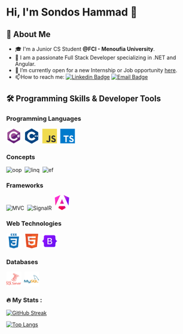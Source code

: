 # Hi, I'm Sondos Hammad 👋

## 🚀 About Me
 
- 🎓 I'm a Junior CS Student **@FCI - Menoufia University**.
- :telescope: I am a passionate Full Stack Developer specializing in .NET and Angular.
- 📂 I’m currently open for a new Internship or Job opportunity [here](https://drive.google.com/drive/folders/1ncc5vN8ps_gEvcjhWgVf5fWP3x7plpvs?usp=sharing).
- :mailbox:How to reach me: [![Linkedin Badge](https://img.shields.io/badge/-kakbar-blue?style=flat&logo=Linkedin&logoColor=white)](https://www.linkedin.com/in/sondos-hammad)  [![Email Badge](https://img.shields.io/badge/Email-red?style=flat&logo=gmail&logoColor=white)](mailto:sondoshammad2002@gmail.com)

## 🛠 Programming Skills & Developer Tools
### Programming Languages
<img src="https://github.com/devicons/devicon/blob/master/icons/csharp/csharp-original.svg" title="csharp" alt="csharp" width="40" height="40"/>&nbsp;
<img src="https://github.com/devicons/devicon/blob/master/icons/cplusplus/cplusplus-plain.svg" title="cplusplus" alt="cplusplus" width="40" height="40"/>&nbsp;
<img src="https://github.com/devicons/devicon/blob/master/icons/javascript/javascript-original.svg" title="JavaScript" alt="JavaScript" width="40" height="40"/>&nbsp;
<img src="https://github.com/devicons/devicon/blob/master/icons/typescript/typescript-original.svg" title="typeScript" alt="typeScript" width="40" height="40"/>&nbsp;

### Concepts
  <img src="https://th.bing.com/th/id/OIP.n1XwEEP5Ev6EbXJnB-4HGwHaHa?rs=1&pid=ImgDetMain" title="oop" alt="oop" width="40" height="40"/>&nbsp;
  <img src="https://th.bing.com/th/id/OIP.kFxlVSqn5USVEqDj6nXbUAAAAA?rs=1&pid=ImgDetMain" title="linq" alt="linq" width="40" height="40"/>&nbsp;
<img src="https://th.bing.com/th/id/R.59308815330e2d8da9133b2c18562f87?rik=CyBlCw%2fdaGn6PA&pid=ImgRaw&r=0" title="ef" alt="ef" width="40" height="40"/>&nbsp;


### Frameworks
<img src="https://www.csharp411.com/wp-content/uploads/2023/05/MVC-Logo-1.jpg" title="MVC" alt="MVC" width="40" height="40"/>&nbsp;
<img src="https://dignitas.digital/wp-content/uploads/2022/01/SignalR.jpg" title="SignalR" alt="SignalR" width="40" height="40"/>&nbsp;
<img src="https://github.com/devicons/devicon/blob/master/icons/angular/angular-original.svg"  title="angular" alt="angular" width="40" height="40"/>&nbsp;
 
### Web Technologies
  <img src="https://github.com/devicons/devicon/blob/master/icons/css3/css3-plain-wordmark.svg"  title="CSS3" alt="CSS" width="40" height="40"/>&nbsp;
  <img src="https://github.com/devicons/devicon/blob/master/icons/html5/html5-original.svg" title="HTML5" alt="HTML" width="40" height="40"/>&nbsp;
  <img src="https://github.com/devicons/devicon/blob/master/icons/bootstrap/bootstrap-original.svg" title="bootstrap" alt="bootstrap" width="40" height="40"/>&nbsp;
 
### Databases
<img src="https://github.com/devicons/devicon/blob/master/icons/microsoftsqlserver/microsoftsqlserver-plain-wordmark.svg" title="microsoftsqlserver"  alt="microsoftsqlserver" width="40" height="40"/>&nbsp;
<img src="https://github.com/devicons/devicon/blob/master/icons/mysql/mysql-original-wordmark.svg" title="MySQL"  alt="MySQL" width="40" height="40"/>&nbsp;

### :fire: My Stats :
[![GitHub Streak](http://github-readme-streak-stats.herokuapp.com?user=Sondos-Sabry&theme=dark&background=000000&width=200&height=200)](https://git.io/streak-stats)

[![Top Langs](https://github-readme-stats.vercel.app/api/top-langs/?username=Sondos-Sabry&layout=compact&theme=vision-friendly-dark&width=400&height=200)](https://github.com/anuraghazra/github-readme-stats)

